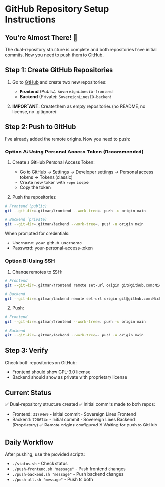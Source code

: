 # GitHub Repository Setup Instructions

## You're Almost There! 🚀

The dual-repository structure is complete and both repositories have initial commits. Now you need to push them to GitHub.

## Step 1: Create GitHub Repositories

1. Go to [GitHub](https://github.com) and create two new repositories:
   - **Frontend** (Public): `SovereignLinesIO-frontend`
   - **Backend** (Private): `SovereignLinesIO-backend`

2. **IMPORTANT**: Create them as empty repositories (no README, no license, no .gitignore)

## Step 2: Push to GitHub

I've already added the remote origins. Now you need to push:

### Option A: Using Personal Access Token (Recommended)

1. Create a GitHub Personal Access Token:
   - Go to GitHub → Settings → Developer settings → Personal access tokens → Tokens (classic)
   - Create new token with `repo` scope
   - Copy the token

2. Push the repositories:
```bash
# Frontend (public)
git --git-dir=.gitman/frontend --work-tree=. push -u origin main

# Backend (private)
git --git-dir=.gitman/backend --work-tree=. push -u origin main
```

When prompted for credentials:
- Username: your-github-username
- Password: your-personal-access-token

### Option B: Using SSH

1. Change remotes to SSH:
```bash
# Frontend
git --git-dir=.gitman/frontend remote set-url origin git@github.com:Nickalus12/SovereignLinesIO-frontend.git

# Backend
git --git-dir=.gitman/backend remote set-url origin git@github.com:Nickalus12/SovereignLinesIO-backend.git
```

2. Push:
```bash
# Frontend
git --git-dir=.gitman/frontend --work-tree=. push -u origin main

# Backend
git --git-dir=.gitman/backend --work-tree=. push -u origin main
```

## Step 3: Verify

Check both repositories on GitHub:
- Frontend should show GPL-3.0 license
- Backend should show as private with proprietary license

## Current Status

✅ Dual-repository structure created
✅ Initial commits made to both repos:
   - Frontend: `31794e9` - Initial commit - Sovereign Lines Frontend
   - Backend: `728674c` - Initial commit - Sovereign Lines Backend (Proprietary)
✅ Remote origins configured
⏳ Waiting for push to GitHub

## Daily Workflow

After pushing, use the provided scripts:
- `./status.sh` - Check status
- `./push-frontend.sh "message"` - Push frontend changes
- `./push-backend.sh "message"` - Push backend changes
- `./push-all.sh "message"` - Push to both